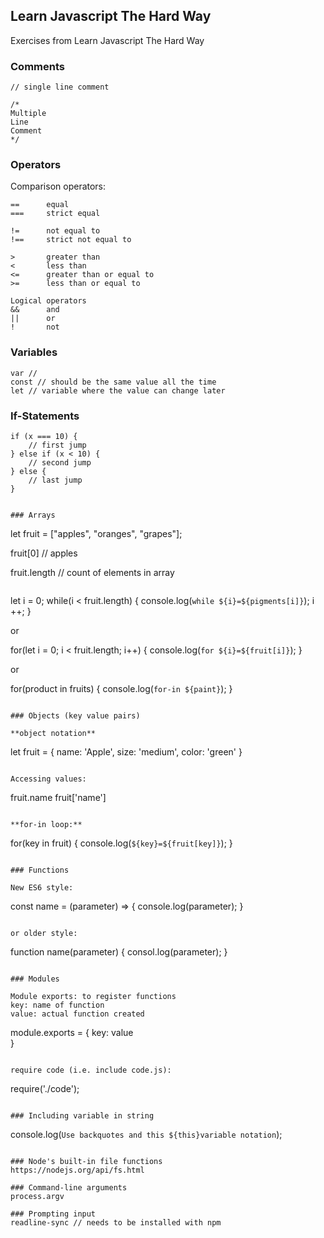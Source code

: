 ## Learn Javascript The Hard Way

Exercises from Learn Javascript The Hard Way

### Comments
```
// single line comment

/*
Multiple
Line
Comment
*/
```

### Operators

Comparison operators:

```
==		equal
===		strict equal

!=		not equal to
!==		strict not equal to

>		greater than
<		less than
<=		greater than or equal to
>=		less than or equal to
```

```
Logical operators
&& 		and
||		or
!		not
```

### Variables

```
var //
const // should be the same value all the time
let // variable where the value can change later
```

### If-Statements

```
if (x === 10) {
	// first jump
} else if (x < 10) {
	// second jump
} else {
	// last jump
}


### Arrays

```
let fruit = ["apples", "oranges", "grapes"];

fruit[0] // apples

fruit.length // count of elements in array

```

```
let i = 0;
while(i < fruit.length) {
	console.log(`while ${i}=${pigments[i]}`);
	i ++;
}

or

for(let i = 0; i < fruit.length; i++) {
	console.log(`for ${i}=${fruit[i]}`);
}

or 

for(product in fruits) {
	console.log(`for-in ${paint}`);
}	

```

### Objects (key value pairs)

**object notation**

```
let fruit = {
	name: 'Apple',
	size: 'medium',
	color: 'green'
}
```

Accessing values:
```
fruit.name
fruit['name']
```

**for-in loop:**

```
for(key in fruit) {
  console.log(`${key}=${fruit[key]}`);
}
```

### Functions

New ES6 style:

```
const name = (parameter) => {
	console.log(parameter);
}
```

or older style:

```
function name(parameter) {
	consol.log(parameter);
}
```

### Modules

Module exports: to register functions
key: name of function
value: actual function created

```
module.exports = {
	key: value	
}
```

require code (i.e. include code.js):

```
require('./code');
```

### Including variable in string

```
console.log(`Use backquotes and this ${this}variable notation`);
```

### Node's built-in file functions
https://nodejs.org/api/fs.html

### Command-line arguments
process.argv

### Prompting input
readline-sync // needs to be installed with npm


